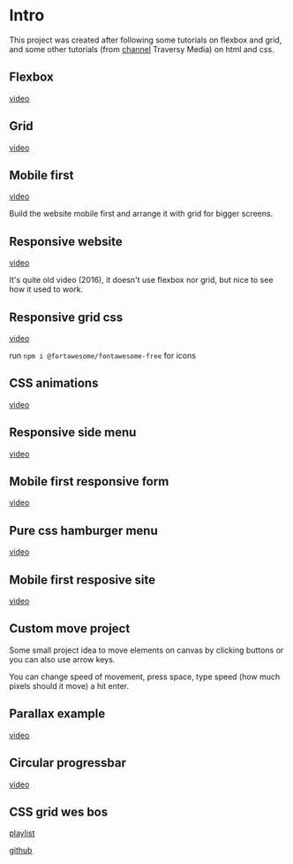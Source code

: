 # Intro

This project was created after following some tutorials on flexbox and grid, and some other tutorials (from [channel](https://www.youtube.com/channel/UC29ju8bIPH5as8OGnQzwJyA?igno=re) Traversy Media) on html and css.

## Flexbox

[video](https://www.youtube.com/watch?v=JJSoEo8JSnc)

## Grid

[video](https://www.youtube.com/watch?v=jV8B24rSN5o)

## Mobile first

[video](https://www.youtube.com/watch?v=M3qBpPw77qo)

Build the website mobile first and arrange it with grid for bigger screens.

## Responsive website

[video](https://www.youtube.com/watch?v=Wm6CUkswsNw)

It's quite old video (2016), it doesn't use flexbox nor grid, but nice to see how it used to work.

## Responsive grid css

[video](https://www.youtube.com/watch?v=moBhzSC455o)

run ```npm i @fortawesome/fontawesome-free``` for icons

## CSS animations

[video](https://www.youtube.com/watch?v=zHUpx90NerM)

## Responsive side menu

[video](https://www.youtube.com/watch?v=wpGNFGqNfdU)

## Mobile first responsive form

[video](https://www.youtube.com/watch?v=Sb5qOa3R4hY)

## Pure css hamburger menu

[video](https://www.youtube.com/watch?v=DZg6UfS5zYg)

## Mobile first resposive site

[video](https://www.youtube.com/watch?v=XsEnj-1hG2o)

## Custom move project

Some small project idea to move elements on canvas by clicking buttons or you can also use arrow keys.

You can change speed of movement, press space, type speed (how much pixels should it move) a hit enter.

## Parallax example

[video](https://www.youtube.com/watch?v=JttTcnidSdQ)

## Circular progressbar

[video](https://www.youtube.com/watch?v=Ft73g5Kyknw)

## CSS grid wes bos

[playlist](https://www.youtube.com/playlist?list=PLu8EoSxDXHP5CIFvt9-ze3IngcdAc2xKG)

[github](https://github.com/wesbos/css-grid)